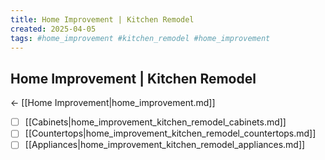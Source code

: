 ```yaml
---
title: Home Improvement | Kitchen Remodel
created: 2025-04-05
tags: #home_improvement #kitchen_remodel #home_improvement
---
```


## Home Improvement | Kitchen Remodel
← [[Home Improvement|home_improvement.md]]

- [ ] [[Cabinets|home_improvement_kitchen_remodel_cabinets.md]]
- [ ] [[Countertops|home_improvement_kitchen_remodel_countertops.md]]
- [ ] [[Appliances|home_improvement_kitchen_remodel_appliances.md]]